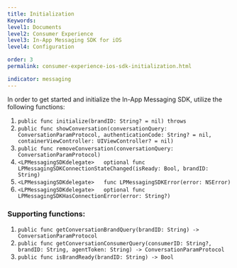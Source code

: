 ```yaml
---
title: Initialization
Keywords:
level1: Documents
level2: Consumer Experience
level3: In-App Messaging SDK for iOS
level4: Configuration

order: 3
permalink: consumer-experience-ios-sdk-initialization.html

indicator: messaging
---
```


In order to get started and initialize the In-App Messaging SDK, utilize the following functions:

  1. `public func initialize(brandID: String? = nil) throws`
  2. `public func showConversation(conversationQuery: ConversationParamProtocol, authenticationCode: String? = nil, containerViewController: UIViewController? = nil) `
  3. `public func removeConversation(conversationQuery: ConversationParamProtocol)  `
  4. `<LPMessagingSDKdelegate>   optional func LPMessagingSDKConnectionStateChanged(isReady: Bool, brandID: String)`
  5. `<LPMessagingSDKdelegate>   func LPMessagingSDKError(error: NSError)`
  6. `<LPMessagingSDKdelegate>   optional func LPMessagingSDKHasConnectionError(error: String?)`

### Supporting functions:
  1. `public func getConversationBrandQuery(brandID: String) -> ConversationParamProtocol  `
  2. `public func getConversationConsumerQuery(consumerID: String?, brandID: String, agentToken: String) -> ConversationParamProtocol  `
  3. `public func isBrandReady(brandID: String) -> Bool  `
